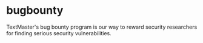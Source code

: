 # bugbounty
TextMaster's bug bounty program is our way to reward security researchers for finding serious security vulnerabilities.
